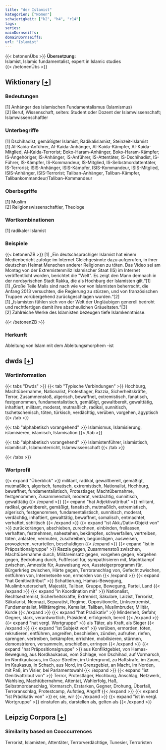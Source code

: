 ```yaml
---
title: "der Islamist"
kategorien: ["Nomen"]
schwierigkeit: ["k2", "h4", "r14"]
tags:
series:
mainDornseiffs:
domainDornseiffs:
url: "Islamist"
---
```


{{< betonenÜbs >}}
**Übersetzung:**  
Islamist, Islamic fundamentalist, expert in Islamic studies  
{{< /betonenÜbs >}}

## Wiktionary [[+](https://de.wiktionary.org/wiki/Islamist)]

### Bedeutungen
[1] Anhänger des islamischen Fundamentalismus (Islamismus)  
[2] Beruf, Wissenschaft, selten: Student oder Dozent der Islamwissenschaft; Islamwissenschaftler  

### Unterbegriffe
[1] Dschihadist, gemäßigter Islamist, Radikalislamist, Steinzeit-Islamist  
[1] Al-Kaida-Anführer, Al-Kaida-Anhänger, Al-Kaida-Kämpfer, Al-Kaida-Mitglied, Al-Kaida-Terrorist; Boko-Haram-Anhänger, Boko-Haram-Kämpfer; IS-Angehöriger, IS-Anhänger, IS-Anführer, IS-Attentäter, IS-Dschihadist, IS-Führer, IS-Kämpfer, IS-Kommandeur, IS-Mitglied, IS-Selbstmordattentäter, IS-Terrorist; ISIS-Anhänger, ISIS-Kämpfer, ISIS-Kommandeur, ISIS-Mitglied, ISIS-Anhänger, ISIS-Terrorist; Taliban-Anhänger, Taliban-Kämpfer, Talibankommandeur/Taliban-Kommandeur  

### Oberbegriffe
[1] Muslim  
[2] Religionswissenschaftler, Theologe  

### Wortkombinationen
[1] radikaler Islamist  

### Beispiele
{{< betonenZB >}}
[1] „Ein deutschsprachiger Islamist hat einem Medienbericht zufolge im Internet Gleichgesinnte dazu aufgerufen, in ihrer deutschen Heimat Menschen anderer Religionen zu töten. Das Video sei am Montag von der Extremistenmiliz Islamischer Staat (IS) im Internet veröffentlicht worden, berichtet die "Welt". Es zeigt den Mann demnach in der nordsyrischen Stadt Rakka, die als Hochburg der Islamisten gilt.“[1]  
[1] „Große Teile Malis sind nach wie vor von Islamisten beherrscht, die Anfang 2013 versuchten, die Regierung zu stürzen, und von französischen Truppen vorübergehend zurückgeschlagen wurden.“[2]  
[1] „Islamisten fühlen sich von der Welt der Ungläubigen generell bedroht und rechtfertigen damit ihre abscheulichen Gräueltaten.“[3]  
[2] Zahlreiche Werke des Islamisten bezeugen tiefe Islamkenntnisse.  

{{< /betonenZB >}}
### Herkunft
Ableitung von Islam mit dem Ableitungsmorphem -ist  



## dwds [[+](https://www.dwds.de/wb/Islamist)]

### Wortinformation
{{< tabs "Dwds" >}}
{{< tab "Typische Verbindungen" >}}
Hochburg, Machtübernahme, Nationalist, Protestlager, Razzia, Sicherheitskräfte, Terror, Zusammenstoß, algerisch, bewaffnet, extremistisch, fanatisch, festgenommen, fundamentalistisch, gemäßigt, gewaltbereit, gewalttätig, inhaftiert, militant, moderat, mutmaßlich, radikal, sunnitisch, tschetschenisch, töten, türkisch, verdächtig, verüben, vorgehen, ägyptisch
{{< /tab >}}

{{< tab "alphabetisch vorangehend" >}}
Islamismus, Islamisierung, islamisieren, islamisch, Islamisation
{{< /tab >}}

{{< tab "alphabetisch vorangehend" >}}
Islamistenführer, islamistisch, islamitisch, Islamunterricht, Islamwissenschaft
{{< /tab >}}

{{< /tabs >}}

### Wortprofil
{{< expand "Überblick" >}} militant, radikal, gewaltbereit, gemäßigt, mutmaßlich, algerisch, fanatisch, extremistisch, Nationalist, Hochburg, bewaffnet, fundamentalistisch, Protestlager, Machtübernahme, festgenommen, Zusammenstoß, moderat, verdächtig, sunnitisch, gewalttätig {{< /expand >}}
{{< expand "hat Adjektivattribut" >}} militant, radikal, gewaltbereit, gemäßigt, fanatisch, mutmaßlich, extremistisch, algerisch, festgenommen, fundamentalistisch, sunnitisch, moderat, verdächtig, inhaftiert, gewalttätig, bewaffnet, somalisch, entmachtet, verhaftet, schiitisch {{< /expand >}}
{{< expand "ist Akk./Dativ-Objekt von" >}} zurückdrängen, abschieben, zurechnen, einbinden, freilassen, verhaften, festnehmen, nahestehen, bekämpfen, schwerfallen, vertreiben, töten, anlasten, vermuten, zuschreiben, begünstigen, ausweisen, provozieren, verurteilen, beschuldigen {{< /expand >}}
{{< expand "ist in Präpositionalgruppe" >}} Razzia gegen, Zusammenstoß zwischen, Machtübernahme durch, Militäreinsatz gegen, vorgehen gegen, Vorgehen gegen, Bedrohung durch, Fußfessel für, sympathisieren mit, Machtkampf zwischen, Amnestie für, Ausweisung von, Aussteigerprogramm für, Bürgerkrieg zwischen, Härte gegen, Terroranschlag von, Gefecht zwischen, entführen von, Internetseite von, ermorden von {{< /expand >}}
{{< expand "hat Genitivattribut" >}} Schattierung, Hamas-Bewegung, Muslimbruderschaft, Majestät, Taliban, Gruppe, Bewegung, Partei, Land {{< /expand >}}
{{< expand "in Koordination mit" >}} Nationalist, Rechtsextremist, Sicherheitskräfte, Extremist, Säkulare, Laizist, Terrorist, Säkularist, Neonazi, Separatist, Regime, Oppositionelle, Linksextremist, Fundamentalist, Militärregime, Kemalist, Taliban, Muslimbruder, Militär, Kurde {{< /expand >}}
{{< expand "hat Prädikativ" >}} Minderheit, Gefahr, Gegner, stark, verantwortlich, Präsident, erfolgreich, bereit {{< /expand >}}
{{< expand "hat vergl. Wortgruppe" >}} als Täter, als Kraft, als Sieger {{< /expand >}}
{{< expand "ist Subjekt von" >}} verüben, ermorden, töten, rekrutieren, entführen, angreifen, beschießen, zünden, aufrufen, riefen, sprengen, vertreiben, bekämpfen, errichten, mobilisieren, stürmen, demonstrieren, versammeln, erschießen, erringen {{< /expand >}}
{{< expand "hat Präpositionalgruppe" >}} aus Konfliktgebiet, von Hamas-Bewegung, aus Nordkaukasus, vom Schlage, von Dschihad, auf Vormarsch, im Nordkaukasus, im Gaza-Streifen, im Untergrund, zu Haftstrafe, im Zaum, im Kaukasus, in Schach, aus Nord, im Grenzgebiet, an Macht, im Norden, mit Paß, im Visier, bei Parlamentswahl {{< /expand >}}
{{< expand "ist Genitivattribut von" >}} Terror, Protestlager, Hochburg, Anschlag, Netzwerk, Wahlsieg, Machtübernahme, Attentat, Wahlerfolg, Haß, Selbstmordanschlag, Vormarsch, Erstarken, Gegner, Drohung, Überfall, Terroranschlag, Protestcamp, Aufstieg, Angriff {{< /expand >}}
{{< expand "ist Prädikativ von" >}} er, sie, wir {{< /expand >}}
{{< expand "ist in vergl. Wortgruppe" >}} einstufen als, darstellen als, gelten als {{< /expand >}}

## Leipzig Corpora [[+](https://corpora.uni-leipzig.de/en/res?word=Islamist&corpusId=deu_newscrawl-public_2018)]


### Similarity based on Cooccurrences
Terrorist, Islamisten, Attentäter, Terrorverdächtige, Tunesier, Terroristen

